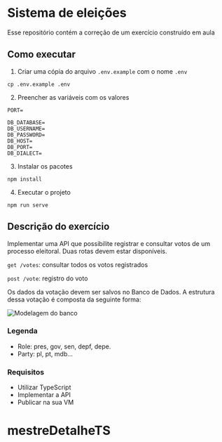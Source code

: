 # Sistema de eleições

Esse repositório contém a correção de um exercício construído em aula

## Como executar

1. Criar uma cópia do arquivo ```.env.example``` com o nome ```.env```
```
cp .env.example .env
```

2. Preencher as variáveis com os valores
```
PORT=

DB_DATABASE=
DB_USERNAME=
DB_PASSWORD=
DB_HOST=
DB_PORT=
DB_DIALECT=
```

3. Instalar os pacotes
```
npm install
```

4. Executar o projeto
```
npm run serve
```

## Descrição do exercício
Implementar uma API que possibilite registrar e consultar votos de um processo eleitoral. Duas rotas devem estar disponíveis.

```get /votes```: consultar todos os votos registrados

```post /vote```: registro do voto

Os dados da votação devem ser salvos no Banco de Dados. A estrutura dessa votação é composta da seguinte forma:

![Modelagem do banco](docs/db.png)

### Legenda
- Role: pres, gov, sen, depf, depe.
- Party: pl, pt, mdb…

### Requisitos
- Utilizar TypeScript
- Implementar a API
- Publicar na sua VM
# mestreDetalheTS
